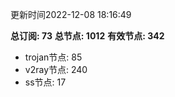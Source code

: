 更新时间2022-12-08 18:16:49

**总订阅: 73**
**总节点: 1012**
**有效节点: 342**
- trojan节点: 85
- v2ray节点: 240
- ss节点: 17
